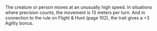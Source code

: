 The creature or person moves at an unusually high speed. In situations where precision counts, the movement is 13 meters per turn. And in connection to the rule on Flight & Hunt (page 102), the trait gives a +3 Agility bonus.